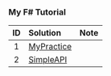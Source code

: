 ### My F# Tutorial

| ID  | Solution                    | Note |
| :-: | :-------------------------- | :--- |
|  1  | [MyPractice](./MyPractice/) |
|  2  | [SimpleAPI](./SimpleAPI/)   |
